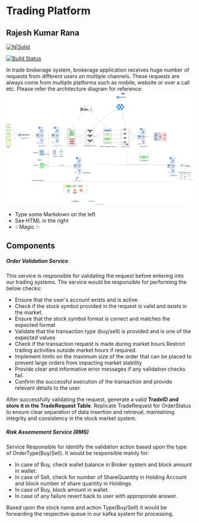 # Trading Platform
## Rajesh Kumar Rana

[![N|Solid](https://cldup.com/dTxpPi9lDf.thumb.png)](https://nodesource.com/products/nsolid)

[![Build Status](https://travis-ci.org/joemccann/dillinger.svg?branch=master)](https://travis-ci.org/joemccann/dillinger)

In trade brokerage system, brokerage application receives huge number of requests from different users on multiple channels. These requests are always come from multiple platforms such as mobile, website or over a call etc. Please refer the architecture diagram for reference:
![alt text](https://github.com/rajeshrana-arch/TradeAppDesign/blob/master/Trade%20Design%20System.drawio.svg)

- Type some Markdown on the left
- See HTML in the right
- ✨Magic ✨

## Components
##### Order Validation Service
This service is responsible for validating the request before entering into our trading systems. The service would be responsible for performing the below checks:
- Ensure that the user's account exists and is active.
- Check if the stock symbol provided in the request is valid and exists in the market. 
- Ensure that the stock symbol format is correct and matches the expected format
- Validate that the transaction type (buy/sell) is provided and is one of the expected values
- Check if the transaction request is made during market hours.Restrict trading activities outside market hours if required.
- Implement limits on the maximum size of the order that can be placed to prevent large orders from impacting market stability
- Provide clear and informative error messages if any validation checks fail.
- Confirm the successful execution of the transaction and provide relevant details to the user.

After successfully validating the request, generate a valid **TradeID and store it in the TradeRequest Table**. Replicate TradeRequest for OrderStatus to ensure clear separation of data insertion and retrieval, maintaining integrity and consistency in the stock market system.

##### Risk Assemement Service (RMS)
Service Responsible for identify the validation action based upon the type of OrderType(Buy/Sell). It would be responsible mainly for:
 - In case of Buy, check wallet balance in Broker system and block amount in wallet.
 - In case of Sell, check for number of ShareQuantity in Holding Account and block number of share quantity in Holdings.
 - In case of Buy, block amount in wallet.
 - In case of any failure revert back to user with approporate answer.

Based upon the stock name and action Type(Buy/Sell) it would be forwarding the respective queue in our kafka system for processing.
